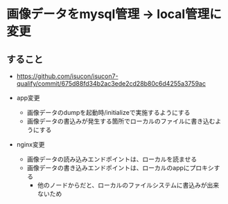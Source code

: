 
# 画像データをmysql管理 -> local管理に変更

## すること

- https://github.com/isucon/isucon7-qualify/commit/675d88fd34b2ac3ede2cd28b80c6d4255a3759ac

- app変更
  - 画像データのdumpを起動時/initializeで実施するようにする
  - 画像データの書込みが発生する箇所でローカルのファイルに書き込むようにする

- nginx変更
  - 画像データの読み込みエンドポイントは、ローカルを読ませる
  - 画像データの書き込みエンドポイントは、ローカルのappにプロキシする
    - 他のノードからだと、ローカルのファイルシステムに書込みが出来ないため
